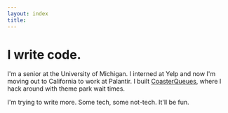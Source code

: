 ```yaml
---
layout: index
title:
---
```


# I write code.

I'm a senior at the University of Michigan. I interned at Yelp and now I'm moving out to California to work at Palantir. I built [CoasterQueues](http://www.coasterqueues.com), where I hack around with theme park wait times.

I'm trying to write more. Some tech, some not-tech. It'll be fun.

